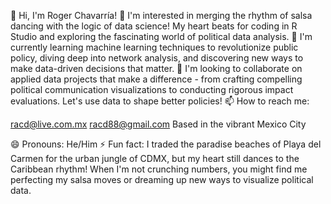 👋 Hi, I'm Roger Chavarría!
👀 I'm interested in merging the rhythm of salsa dancing with the logic of data science! My heart beats for coding in R Studio and exploring the fascinating world of political data analysis.
🌱 I'm currently learning machine learning techniques to revolutionize public policy, diving deep into network analysis, and discovering new ways to make data-driven decisions that matter.
💞️ I'm looking to collaborate on applied data projects that make a difference - from crafting compelling political communication visualizations to conducting rigorous impact evaluations. Let's use data to shape better policies!
📫 How to reach me:

racd@live.com.mx
racd88@gmail.com
Based in the vibrant Mexico City

😄 Pronouns: He/Him
⚡ Fun fact: I traded the paradise beaches of Playa del Carmen for the urban jungle of CDMX, but my heart still dances to the Caribbean rhythm! When I'm not crunching numbers, you might find me perfecting my salsa moves or dreaming up new ways to visualize political data.

